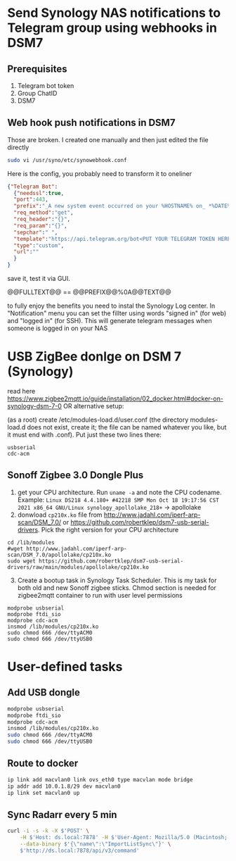 # Send Synology NAS notifications to Telegram group using webhooks in DSM7
## Prerequisites
1. Telegram bot token
2. Group ChatID
3. DSM7

## Web hook push notifications in DSM7
Those are broken. I created one manually and then just edited the file directly 
```bash
sudo vi /usr/syno/etc/synowebhook.conf
```

Here is the config, you probably need to transform it to oneliner
```json
{"Telegram Bot":
  {"needssl":true,
  "port":443,
  "prefix":"_A new system event occurred on your %HOSTNAME% on_ *%DATE%* _at_ *%TIME%*.",
  "req_method":"get",
  "req_header":"{}",
  "req_param":"{}",
  "sepchar":" ",
  "template":"https://api.telegram.org/bot<PUT YOUR TELEGRAM TOKEN HERE>/sendMessage?chat_id=<YOUR_CHAT_ID>&parse_mode=Markdown&text=@@PREFIX@@%0A@@TEXT@@",
  "type":"custom",
  "url":""
  }
}
```
save it, test it via GUI. 

@@FULLTEXT@@ == @@PREFIX@@%0A@@TEXT@@


to fully enjoy the benefits you need to instal the Synology Log center. In "Notification" menu you can set the fillter using words "signed in" (for web) and "logged in" (for SSH). This will generate telegram messages when someone is logged in on your NAS


# USB ZigBee donlge on DSM 7 (Synology)
read here https://www.zigbee2mqtt.io/guide/installation/02_docker.html#docker-on-synology-dsm-7-0 OR alternative setup:

(as a root) create /etc/modules-load.d/user.conf (the directory modules-load.d does not exist, create it; the file can be named whatever you like, but it must end with .conf). Put just these two lines there:
```
usbserial
cdc-acm
```

## Sonoff Zigbee 3.0 Dongle Plus
1. get your CPU architecture. Run ```uname -a``` and note the CPU codename. Example: ```Linux DS218 4.4.180+ #42218 SMP Mon Oct 18 19:17:56 CST 2021 x86_64 GNU/Linux synology_apollolake_218+``` -> apollolake
2. donwload ```cp210x.ko``` file from http://www.jadahl.com/iperf-arp-scan/DSM_7.0/ or https://github.com/robertklep/dsm7-usb-serial-drivers. Pick the right version for your CPU architecture
```
cd /lib/modules
#wget http://www.jadahl.com/iperf-arp-scan/DSM_7.0/apollolake/cp210x.ko
sudo wget https://github.com/robertklep/dsm7-usb-serial-drivers/raw/main/modules/apollolake/cp210x.ko
```

3. Create a bootup task in Synology Task Scheduler. This is my task for both old and new Sonoff zigbee sticks. Chmod section is needed for zigbee2mqtt container to run with user level permissions
```
modprobe usbserial
modprobe ftdi_sio
modprobe cdc-acm
insmod /lib/modules/cp210x.ko
sudo chmod 666 /dev/ttyACM0
sudo chmod 666 /dev/ttyUSB0
```
# User-defined tasks
## Add USB dongle
```bash
modprobe usbserial
modprobe ftdi_sio
modprobe cdc-acm
insmod /lib/modules/cp210x.ko
sudo chmod 666 /dev/ttyACM0
sudo chmod 666 /dev/ttyUSB0
```
## Route to docker
```bash
ip link add macvlan0 link ovs_eth0 type macvlan mode bridge
ip addr add 10.0.1.8/29 dev macvlan0
ip link set macvlan0 up
```
## Sync Radarr every 5 min
```bash
curl -i -s -k -X $'POST' \
    -H $'Host: ds.local:7878' -H $'User-Agent: Mozilla/5.0 (Macintosh; Intel Mac OS X 10.15; rv:97.0) Gecko/20100101 Firefox/97.0' -H $'Accept: application/json, text/javascript, */*; q=0.01' -H $'Accept-Language: en-US,en;q=0.5' -H $'Accept-Encoding: gzip, deflate' -H $'Content-Type: application/json' -H $'X-Api-Key: <PUT_YOUR_API_KEY_HERE>' -H $'X-Requested-With: XMLHttpRequest' -H $'Content-Length: 25' -H $'Origin: http://ds.local:7878' -H $'DNT: 1' -H $'Connection: close' -H $'Referer: http://ds.local:7878/system/tasks' \
    --data-binary $'{\"name\":\"ImportListSync\"}' \
    $'http://ds.local:7878/api/v3/command'
```
